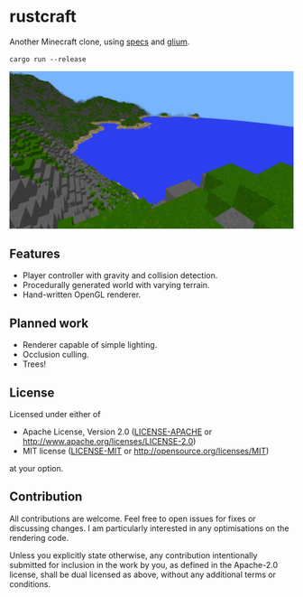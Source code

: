 # rustcraft

Another Minecraft clone, using [specs](https://github.com/amethyst/specs) and [glium](https://github.com/glium/glium).

```
cargo run --release
```

![Image of rustcraft](images/readme.jpg)

## Features

- Player controller with gravity and collision detection.
- Procedurally generated world with varying terrain.
- Hand-written OpenGL renderer.

## Planned work

- Renderer capable of simple lighting.
- Occlusion culling.
- Trees!

## License

Licensed under either of

- Apache License, Version 2.0
  ([LICENSE-APACHE](LICENSE-APACHE) or http://www.apache.org/licenses/LICENSE-2.0)
- MIT license
  ([LICENSE-MIT](LICENSE-MIT) or http://opensource.org/licenses/MIT)

at your option.

## Contribution

All contributions are welcome. Feel free to open issues for fixes or discussing changes. I am particularly interested in any optimisations on the rendering code.

Unless you explicitly state otherwise, any contribution intentionally submitted
for inclusion in the work by you, as defined in the Apache-2.0 license, shall be
dual licensed as above, without any additional terms or conditions.
